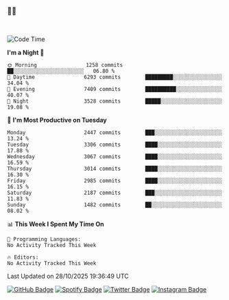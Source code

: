 ### 🤙🍺

<!-- <a href="https://github-readme-stats.vercel.app/api?username=hzak2xx&count_private=true&show_icons=true&theme=dracula">
  <img align="center" src="https://github-readme-stats.vercel.app/api?username=hzak2xx&count_private=true&show_icons=true&theme=dracula" />
</a>
</br> -->
</br>

<!--START_SECTION:waka-->
![Code Time](http://img.shields.io/badge/Code%20Time-4%2C209%20hrs%2040%20mins-blue)

**I'm a Night 🦉** 

```text
🌞 Morning                1258 commits        ██░░░░░░░░░░░░░░░░░░░░░░░   06.80 % 
🌆 Daytime                6293 commits        █████████░░░░░░░░░░░░░░░░   34.04 % 
🌃 Evening                7409 commits        ██████████░░░░░░░░░░░░░░░   40.07 % 
🌙 Night                  3528 commits        █████░░░░░░░░░░░░░░░░░░░░   19.08 % 
```
📅 **I'm Most Productive on Tuesday** 

```text
Monday                   2447 commits        ███░░░░░░░░░░░░░░░░░░░░░░   13.24 % 
Tuesday                  3306 commits        ████░░░░░░░░░░░░░░░░░░░░░   17.88 % 
Wednesday                3067 commits        ████░░░░░░░░░░░░░░░░░░░░░   16.59 % 
Thursday                 3014 commits        ████░░░░░░░░░░░░░░░░░░░░░   16.30 % 
Friday                   2985 commits        ████░░░░░░░░░░░░░░░░░░░░░   16.15 % 
Saturday                 2187 commits        ███░░░░░░░░░░░░░░░░░░░░░░   11.83 % 
Sunday                   1482 commits        ██░░░░░░░░░░░░░░░░░░░░░░░   08.02 % 
```


📊 **This Week I Spent My Time On** 

```text
💬 Programming Languages: 
No Activity Tracked This Week

🔥 Editors: 
No Activity Tracked This Week
```


 Last Updated on 28/10/2025 19:36:49 UTC
<!--END_SECTION:waka-->

[![GitHub Badge](https://img.shields.io/badge/GitHub-100000?style=for-the-badge&logo=github&logoColor=white)](https://github.com/hzak2xx)
[![Spotify Badge](https://img.shields.io/badge/Spotify-1ED760?&style=for-the-badge&logo=spotify&logoColor=white)](https://open.spotify.com/user/uf90s6sbbh75a1mt44clkhkvf)
[![Twitter Badge](https://img.shields.io/badge/Twitter-1DA1F2?style=for-the-badge&logo=twitter&logoColor=white)](https://twitter.com/hzak2xx)
[![Instagram Badge](https://img.shields.io/badge/Instagram-E4405F?style=for-the-badge&logo=instagram&logoColor=white)](https://www.instagram.com/hzak2xx/)
